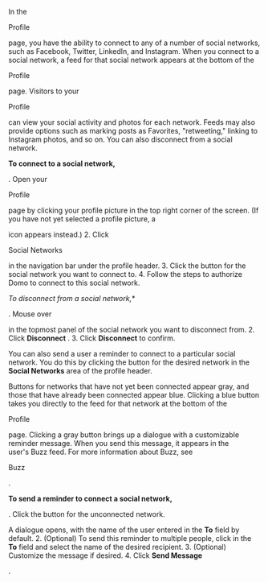 

In the

Profile

page, you have the ability to connect to any of a number of social networks, such as Facebook, Twitter, LinkedIn, and Instagram. When you connect to a social network, a feed for that social network appears at the bottom of the

Profile

page. Visitors to your

Profile

can view your social activity and photos for each network. Feeds may also provide options such as marking posts as Favorites, "retweeting," linking to Instagram photos, and so on. You can also disconnect from a social network.


**To connect to a social network,**

. Open your

Profile

page by clicking your profile picture in the top right corner of the screen. (If you have not yet selected a profile picture, a

icon appears instead.)
2. Click

Social Networks

in the navigation bar under the profile header.
3. Click the button for the social network you want to connect to.
4. Follow the steps to authorize Domo to connect to this social network.

*To disconnect from a social network,**

. Mouse over


 in the topmost panel of the social network you want to disconnect from.
2. Click
 **Disconnect**
 .
3. Click
 **Disconnect**
 to confirm.

You can also send a user a reminder to connect to a particular social network. You do this by clicking the button for the desired network in the
 **Social Networks**
 area of the profile header.

Buttons for networks that have not yet been connected appear gray, and those that have already been connected appear blue. Clicking a blue button takes you directly to the feed for that network at the bottom of the

Profile

page. Clicking a gray button brings up a dialogue with a customizable reminder message. When you send this message, it appears in the user's Buzz feed. For more information about Buzz, see

Buzz

.


**To send a reminder to connect a social network,**

. Click the button for the unconnected network.


 A dialogue opens, with the name of the user entered in the
 **To**
 field by default.
2. (Optional) To send this reminder to multiple people, click in the
 **To**
 field and select the name of the desired recipient.
3. (Optional) Customize the message if desired.
4. Click
 **Send Message**

.



